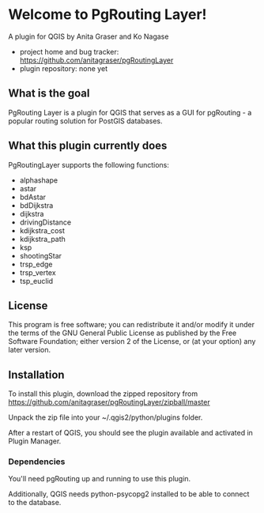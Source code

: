 # Welcome to PgRouting Layer!

A plugin for QGIS by Anita Graser and Ko Nagase

* project home and bug tracker: https://github.com/anitagraser/pgRoutingLayer
* plugin repository: none yet


## What is the goal

PgRouting Layer is a plugin for QGIS that serves as a GUI for pgRouting - a popular routing solution for PostGIS databases.

## What this plugin currently does

PgRoutingLayer supports the following functions:

* alphashape
* astar
* bdAstar
* bdDijkstra
* dijkstra
* drivingDistance
* kdijkstra_cost
* kdijkstra_path
* ksp
* shootingStar
* trsp_edge
* trsp_vertex
* tsp_euclid

## License

This program is free software; you can redistribute it and/or modify
it under the terms of the GNU General Public License as published by
the Free Software Foundation; either version 2 of the License, or
(at your option) any later version.

## Installation

To install this plugin, download the zipped repository from https://github.com/anitagraser/pgRoutingLayer/zipball/master

Unpack the zip file into your ~/.qgis2/python/plugins folder.

After a restart of QGIS, you should see the plugin available and activated in Plugin Manager.

### Dependencies

You'll need pgRouting up and running to use this plugin.

Additionally, QGIS needs python-psycopg2 installed to be able to connect to the database.
